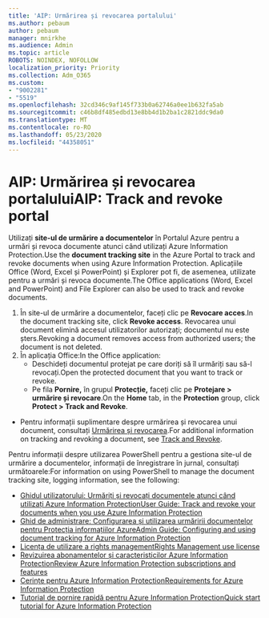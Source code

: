 ```yaml
---
title: 'AIP: Urmărirea și revocarea portalului'
ms.author: pebaum
author: pebaum
manager: mnirkhe
ms.audience: Admin
ms.topic: article
ROBOTS: NOINDEX, NOFOLLOW
localization_priority: Priority
ms.collection: Adm_O365
ms.custom:
- "9002281"
- "5519"
ms.openlocfilehash: 32cd346c9af145f733b0a62746a0ee1b632fa5ab
ms.sourcegitcommit: c46b8df485edbd13e8bb4d1b2ba1c2821ddc9da0
ms.translationtype: MT
ms.contentlocale: ro-RO
ms.lasthandoff: 05/23/2020
ms.locfileid: "44358051"
---
```

# <a name="aip-track-and-revoke-portal"></a><span data-ttu-id="90c83-102">AIP: Urmărirea și revocarea portalului</span><span class="sxs-lookup"><span data-stu-id="90c83-102">AIP: Track and revoke portal</span></span>

<span data-ttu-id="90c83-103">Utilizați **site-ul de urmărire a documentelor** în Portalul Azure pentru a urmări și revoca documente atunci când utilizați Azure Information Protection.</span><span class="sxs-lookup"><span data-stu-id="90c83-103">Use the **document tracking site** in the Azure Portal to track and revoke documents when using Azure Information Protection.</span></span> <span data-ttu-id="90c83-104">Aplicațiile Office (Word, Excel și PowerPoint) și Explorer pot fi, de asemenea, utilizate pentru a urmări și revoca documente.</span><span class="sxs-lookup"><span data-stu-id="90c83-104">The Office applications (Word, Excel and PowerPoint) and File Explorer can also be used to track and revoke documents.</span></span>

1. <span data-ttu-id="90c83-105">În site-ul de urmărire a documentelor, faceți clic pe **Revocare acces**.</span><span class="sxs-lookup"><span data-stu-id="90c83-105">In the document tracking site, click **Revoke access**.</span></span> <span data-ttu-id="90c83-106">Revocarea unui document elimină accesul utilizatorilor autorizați; documentul nu este șters.</span><span class="sxs-lookup"><span data-stu-id="90c83-106">Revoking a document removes access from authorized users; the document is not deleted.</span></span>
2. <span data-ttu-id="90c83-107">În aplicația Office:</span><span class="sxs-lookup"><span data-stu-id="90c83-107">In the Office application:</span></span>
    - <span data-ttu-id="90c83-108">Deschideți documentul protejat pe care doriți să îl urmăriți sau să-l revocați.</span><span class="sxs-lookup"><span data-stu-id="90c83-108">Open the protected document that you want to track or revoke.</span></span>
    - <span data-ttu-id="90c83-109">Pe fila **Pornire,** în grupul **Protecție,** faceți clic pe **Protejare > urmărire și revocare**.</span><span class="sxs-lookup"><span data-stu-id="90c83-109">On the **Home** tab, in the **Protection** group, click **Protect > Track and Revoke**.</span></span>

- <span data-ttu-id="90c83-110">Pentru informații suplimentare despre urmărirea și revocarea unui document, consultați [Urmărirea și revocarea](https://docs.microsoft.com/azure/information-protection/rms-client/client-track-revoke).</span><span class="sxs-lookup"><span data-stu-id="90c83-110">For additional information on tracking and revoking a document, see [Track and Revoke](https://docs.microsoft.com/azure/information-protection/rms-client/client-track-revoke).</span></span>

<span data-ttu-id="90c83-111">Pentru informații despre utilizarea PowerShell pentru a gestiona site-ul de urmărire a documentelor, informații de înregistrare în jurnal, consultați următoarele:</span><span class="sxs-lookup"><span data-stu-id="90c83-111">For information on using PowerShell to manage the document tracking site, logging information, see the following:</span></span>
- [<span data-ttu-id="90c83-112">Ghidul utilizatorului: Urmăriți și revocați documentele atunci când utilizați Azure Information Protection</span><span class="sxs-lookup"><span data-stu-id="90c83-112">User Guide: Track and revoke your documents when you use Azure Information Protection</span></span>](https://docs.microsoft.com/azure/information-protection/rms-client/client-track-revoke)
- [<span data-ttu-id="90c83-113">Ghid de administrare: Configurarea și utilizarea urmăririi documentelor pentru Protecția informațiilor Azure</span><span class="sxs-lookup"><span data-stu-id="90c83-113">Admin Guide: Configuring and using document tracking for Azure Information Protection</span></span>](https://docs.microsoft.com/azure/information-protection/rms-client/client-admin-guide-document-tracking)
- [<span data-ttu-id="90c83-114">Licența de utilizare a rights management</span><span class="sxs-lookup"><span data-stu-id="90c83-114">Rights Management use license</span></span>](https://docs.microsoft.com/azure/information-protection/configure-usage-rights#rights-management-use-license)
- [<span data-ttu-id="90c83-115">Revizuirea abonamentelor și caracteristicilor Azure Information Protection</span><span class="sxs-lookup"><span data-stu-id="90c83-115">Review Azure Information Protection subscriptions and features</span></span>](https://azure.microsoft.com/pricing/details/information-protection)
- [<span data-ttu-id="90c83-116">Cerințe pentru Azure Information Protection</span><span class="sxs-lookup"><span data-stu-id="90c83-116">Requirements for Azure Information Protection</span></span>](https://docs.microsoft.com/azure/information-protection/get-started/requirements)
- [<span data-ttu-id="90c83-117">Tutorial de pornire rapidă pentru Azure Information Protection</span><span class="sxs-lookup"><span data-stu-id="90c83-117">Quick start tutorial for Azure Information Protection</span></span>](https://docs.microsoft.com/azure/information-protection/get-started/infoprotect-quick-start-tutorial)
